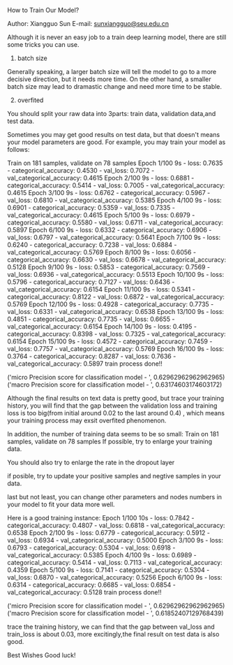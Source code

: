 How to Train Our Model?

Author: Xiangguo Sun
E-mail: sunxiangguo@seu.edu.cn

Although it is never an easy job to a train deep learning model, there are still some tricks you can use.


1. batch size

Generally speaking, a larger batch size will tell the model to go to a  more decisive direction, but it
needs more time. On the other hand, a smaller batch size may lead to dramastic change and need more time to be stable.


2. overfited

You should split your raw data into 3parts: train data, validation data,and test data.

Sometimes you may get good results on test data, but that doesn't means your model parameters are good.
For example, you may train your model as follows:

Train on 181 samples, validate on 78 samples
Epoch 1/100
9s - loss: 0.7635 - categorical_accuracy: 0.4530 - val_loss: 0.7072 - val_categorical_accuracy: 0.4615
Epoch 2/100
9s - loss: 0.6881 - categorical_accuracy: 0.5414 - val_loss: 0.7005 - val_categorical_accuracy: 0.4615
Epoch 3/100
9s - loss: 0.6762 - categorical_accuracy: 0.5967 - val_loss: 0.6810 - val_categorical_accuracy: 0.5385
Epoch 4/100
9s - loss: 0.6901 - categorical_accuracy: 0.5359 - val_loss: 0.7335 - val_categorical_accuracy: 0.4615
Epoch 5/100
9s - loss: 0.6979 - categorical_accuracy: 0.5580 - val_loss: 0.6711 - val_categorical_accuracy: 0.5897
Epoch 6/100
9s - loss: 0.6332 - categorical_accuracy: 0.6906 - val_loss: 0.6797 - val_categorical_accuracy: 0.5641
Epoch 7/100
9s - loss: 0.6240 - categorical_accuracy: 0.7238 - val_loss: 0.6884 - val_categorical_accuracy: 0.5769
Epoch 8/100
9s - loss: 0.6056 - categorical_accuracy: 0.6630 - val_loss: 0.6678 - val_categorical_accuracy: 0.5128
Epoch 9/100
9s - loss: 0.5853 - categorical_accuracy: 0.7569 - val_loss: 0.6936 - val_categorical_accuracy: 0.5513
Epoch 10/100
9s - loss: 0.5796 - categorical_accuracy: 0.7127 - val_loss: 0.6436 - val_categorical_accuracy: 0.6154
Epoch 11/100
9s - loss: 0.5341 - categorical_accuracy: 0.8122 - val_loss: 0.6872 - val_categorical_accuracy: 0.5769
Epoch 12/100
9s - loss: 0.4928 - categorical_accuracy: 0.7735 - val_loss: 0.6331 - val_categorical_accuracy: 0.6538
Epoch 13/100
9s - loss: 0.4851 - categorical_accuracy: 0.7735 - val_loss: 0.6655 - val_categorical_accuracy: 0.6154
Epoch 14/100
9s - loss: 0.4195 - categorical_accuracy: 0.8398 - val_loss: 0.7325 - val_categorical_accuracy: 0.6154
Epoch 15/100
9s - loss: 0.4572 - categorical_accuracy: 0.7459 - val_loss: 0.7757 - val_categorical_accuracy: 0.5769
Epoch 16/100
9s - loss: 0.3764 - categorical_accuracy: 0.8287 - val_loss: 0.7636 - val_categorical_accuracy: 0.5897
train process done!!

('micro Precision score for classification model - ', 0.62962962962962965)
('macro Precision score for classification model - ', 0.63174603174603172)

Although the final results on text data is pretty good, but trace your training history, you will find that
the gap between the validation loss and training loss is too big(from initial around 0.02 to the last around 0.4) ,
which means your training process may exsit overfited phenomenon.

In addition, the number of training data seems to be so small:
Train on 181 samples, validate on 78 samples
If possible, try to enlarge your training data.

You should also try to enlarge the rate in the dropout layer

if posible, try to update your positive samples and negtive samples in your data.

last but not least, you can change other parameters and nodes numbers in your model to fit your data more well.


Here is a  good training instance:
Epoch 1/100
10s - loss: 0.7842 - categorical_accuracy: 0.4807 - val_loss: 0.6818 - val_categorical_accuracy: 0.6538
Epoch 2/100
9s - loss: 0.6779 - categorical_accuracy: 0.5912 - val_loss: 0.6934 - val_categorical_accuracy: 0.5000
Epoch 3/100
9s - loss: 0.6793 - categorical_accuracy: 0.5304 - val_loss: 0.6918 - val_categorical_accuracy: 0.5385
Epoch 4/100
9s - loss: 0.6989 - categorical_accuracy: 0.5414 - val_loss: 0.7113 - val_categorical_accuracy: 0.4359
Epoch 5/100
9s - loss: 0.7141 - categorical_accuracy: 0.5304 - val_loss: 0.6870 - val_categorical_accuracy: 0.5256
Epoch 6/100
9s - loss: 0.6314 - categorical_accuracy: 0.6685 - val_loss: 0.6854 - val_categorical_accuracy: 0.5128
train process done!!

('micro Precision score for classification model - ', 0.62962962962962965)
('macro Precision score for classification model - ', 0.61852407129768439)

trace the training history, we can find that the gap between val_loss and train_loss is about 0.03,
more excitingly,the final result on test data is also good.




Best Wishes
Good luck!
